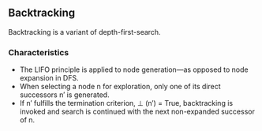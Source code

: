 ## Backtracking

Backtracking is a variant of depth-first-search.

### Characteristics

* The LIFO principle is applied to node generation—as opposed to node expansion in DFS.
* When selecting a node n for exploration, only one of its direct successors n′ is generated.
* If n′ fulfills the termination criterion, ⊥ (n′) = True, backtracking is invoked 
and search is continued with the next non-expanded successor of n.
